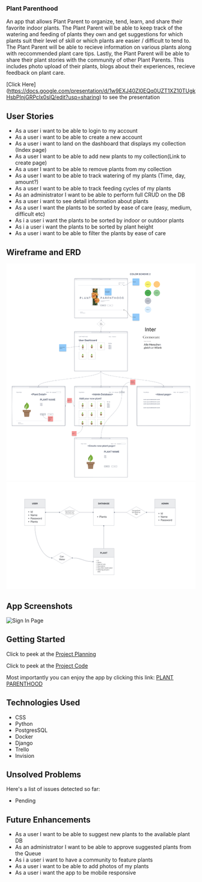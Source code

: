 ### Plant Parenthood
An app that allows Plant Parent to organize, tend, learn, and share their favorite indoor plants. The Plant Parent will be able to keep track of the watering and feeding of plants they own and get suggestions for which plants suit their level of skill or which plants are easier / difficult to tend to. The Plant Parent will be able to recieve information on various plants along with reccommended plant care tips. Lastly, the Plant Parent will be able to share their plant stories with the community of other Plant Parents. This includes photo upload of their plants, blogs about their experiences, recieve feedback on plant care.

[Click Here] (https://docs.google.com/presentation/d/1w9EXJ40Zl0EQq0UZT1XZ10TUgkHsbPInjGRPclx0slQ/edit?usp=sharing) to see the presentation

## User Stories
- As a user i want to be able to login to my account
- As a user i want to be able to create a new account
- As a user i want to land on the dashboard that displays my collection (Index page)
- As a user I want to be able to add new plants to my collection(Link to create page)
- As a user I want to be able to remove plants from my collection
- As a user I want to be able to track watering of my plants (Time, day, amount?)
- As a user I want to be able to track feeding cycles of my plants 
- As an administrator I want to be able to perform full CRUD on the DB
- As a user i want to see detail information about plants
- As a user I want the plants to be sorted by ease of care (easy, medium, difficult etc)
- As i a user i want the plants to be sorted by indoor or outdoor plants
- As i a user i want the plants to be sorted by plant height
- As a user i want to be  able to filter the plants by ease of care

## Wireframe and ERD
![Wireframe](images/Wireframe.png)
![ERD](images/ERD.png)
## App Screenshots
![Sign In Page](/plantparenthood_Signin.png)

## Getting Started
Click to peek at the [Project Planning](https://trello.com/invite/b/hbyxIKmV/b09dd0d53d3da8907fda375afef6b8f5/plant-parenthood) 


Click to peek at the [Project Code](https://github.com/williethewolf/plant_parenthood.git) 

Most importantly you can enjoy the app by clicking this link: [PLANT PARENTHOOD](#)

## Technologies Used
- CSS
- Python
- PostgresSQL
- Docker
- Django
- Trello
- Invision

## Unsolved Problems
Here's a list of issues detected so far:
- Pending

## Future Enhancements
- As a user I want to be able to suggest new plants to the available plant DB
- As an administrator I want to be able to approve suggested plants from the Queue
- As i a user i want to have a community to feature plants
- As a user i want to be able to add photos of my plants
- As a user i want the app to be mobile responsive
